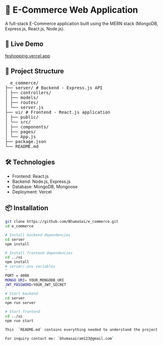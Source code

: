 # 🛒 E-Commerce Web Application

A full-stack E-Commerce application built using the MERN stack (MongoDB, Express.js, React.js, Node.js).

## 🚀 Live Demo
[feshopping.vercel.app](https://feshopping.vercel.app)

## 📁 Project Structure
<pre>
  e_commerce/
├── server/ # Backend - Express.js API
│ ├── controllers/
│ ├── models/
│ ├── routes/
│ └── server.js
├── ui/ # Frontend - React.js application
│ ├── public/
│ └── src/
│ ├── components/
│ ├── pages/
│ └── App.js
├── package.json
└── README.md
</pre>

## 🛠️ Technologies
- Frontend: React.js
- Backend: Node.js, Express.js
- Database: MongoDB, Mongoose
- Deployment: Vercel

## 📦 Installation
```bash
git clone https://github.com/BhumaSai/e_commerce.git
cd e_commerce

# Install backend dependencies
cd server
npm install

# Install frontend dependencies
cd ../ui
npm install
# server/.env variables
`
PORT = 4000
MONGO_URI= YOUR_MONGODB_URI
JWT_PASSWORD=YOUR_JWT_SECRET
`
# Start backend
cd server
npm run server 

# Start frontend
cd ../ui
npm run start

This  `README.md` contains everything needed to understand the project structure, technologies, setup, and usage.

For inquiry contact me: `bhumasairam123@gmail.com`

